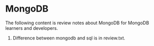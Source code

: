 # MongoDB
The following content is review notes about MongoDB for MongoDB learners and developers. 

1. Difference between mongodb and sql is in review.txt.



